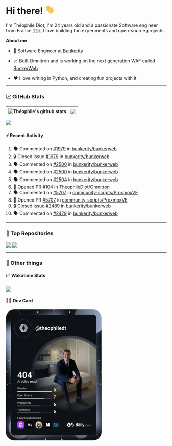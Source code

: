 # Hi there! <img src="./wave.gif" width="30px" height="30px" />

I'm Théophile Diot, I'm 24 years old and a passionate Software engineer from France 🇫🇷, I love building fun experiments and open-source projects.

**About me**

- 💼 Software Engineer at [Bunkerity](https://www.bunkerity.com/)

- 📈 Built Omnitron and is working on the next generation WAF called [BunkerWeb](https://www.bunkerweb.io)

- ❤️ I love writing in Python, and creating fun projects with it

---

### 📈 GitHub Stats

| <img align="center" src="https://github-readme-stats.vercel.app/api?username=TheophileDiot&show_icons=true&include_all_commits=true&theme=algolia&hide_border=true&rank_icon=github" alt="Théophile's github stats" /> | <img align="center" src="https://github-readme-stats.vercel.app/api/top-langs/?username=TheophileDiot&layout=compact&theme=algolia&hide_border=true" /> |
| ---------------------------------------------------------------------------------------------------------------------------------------------------------------------------------------------------------------------- | ------------------------------------------------------------------------------------------------------------------------------------------------------- |

![](https://github-readme-activity-graph.vercel.app/graph?username=TheophileDiot&theme=tokyo-night)

#### :zap: Recent Activity

<!--START_SECTION:activity-->
1. 🗣 Commented on [#1979](https://github.com/bunkerity/bunkerweb/issues/1979#issuecomment-3077980601) in [bunkerity/bunkerweb](https://github.com/bunkerity/bunkerweb)
2. 🔒 Closed issue [#1979](https://github.com/bunkerity/bunkerweb/issues/1979) in [bunkerity/bunkerweb](https://github.com/bunkerity/bunkerweb)
3. 🗣 Commented on [#2500](https://github.com/bunkerity/bunkerweb/issues/2500#issuecomment-3061353216) in [bunkerity/bunkerweb](https://github.com/bunkerity/bunkerweb)
4. 🗣 Commented on [#2500](https://github.com/bunkerity/bunkerweb/issues/2500#issuecomment-3061352089) in [bunkerity/bunkerweb](https://github.com/bunkerity/bunkerweb)
5. 🗣 Commented on [#2504](https://github.com/bunkerity/bunkerweb/issues/2504#issuecomment-3060949119) in [bunkerity/bunkerweb](https://github.com/bunkerity/bunkerweb)
6. 💪 Opened PR [#104](https://github.com/TheophileDiot/Omnitron/pull/104) in [TheophileDiot/Omnitron](https://github.com/TheophileDiot/Omnitron)
7. 🗣 Commented on [#5707](https://github.com/community-scripts/ProxmoxVE/pull/5707#issuecomment-3043887085) in [community-scripts/ProxmoxVE](https://github.com/community-scripts/ProxmoxVE)
8. 💪 Opened PR [#5707](https://github.com/community-scripts/ProxmoxVE/pull/5707) in [community-scripts/ProxmoxVE](https://github.com/community-scripts/ProxmoxVE)
9. 🔒 Closed issue [#2489](https://github.com/bunkerity/bunkerweb/issues/2489) in [bunkerity/bunkerweb](https://github.com/bunkerity/bunkerweb)
10. 🗣 Commented on [#2479](https://github.com/bunkerity/bunkerweb/issues/2479#issuecomment-3036685306) in [bunkerity/bunkerweb](https://github.com/bunkerity/bunkerweb)
<!--END_SECTION:activity-->

---

### 🔧 Top Repositories

<a href="https://github.com/bunkerity/bunkerweb">
  <img align="center" src="https://github-readme-stats.vercel.app/api/pin/?username=Bunkerity&repo=bunkerweb&theme=algolia" />
</a>
<a href="https://github.com/TheophileDiot/Omnitron">
  <img align="center" src="https://github-readme-stats.vercel.app/api/pin/?username=TheophileDiot&repo=Omnitron&theme=algolia" />
</a>

---

### 🎉 Other things

#### 📈 Wakatime Stats

<a href="https://wakatime.com/@theophile_bunkerity">
  <img align="center" src="https://github-readme-stats.vercel.app/api/wakatime?username=3aa5ce41-c253-43d9-8441-a721e446a45f&layout=compact&theme=algolia" />
</a>

#### 👨‍💻 Dev Card

<a href="https://app.daily.dev/TheophileDt">
  <img src="./devcard.svg" width="300" alt="Théophile Diot's Dev Card"/>
</a>
